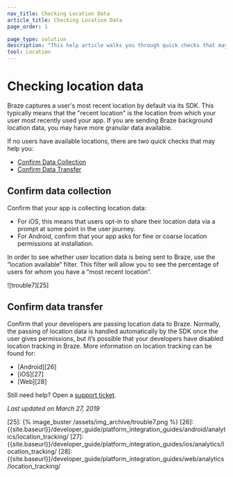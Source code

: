 ```yaml
---
nav_title: Checking Location Data
article_title: Checking Location Data
page_order: 1

page_type: solution
description: "This help article walks you through quick checks that may assist you if no users have available locations."
tool: Location
---
```


# Checking location data

Braze captures a user's most recent location by default via its SDK. This typically means that the "recent location" is the location from which your user most recently used your app. If you are sending Braze background location data, you may have more granular data available.

If no users have available locations, there are two quick checks that may help you:

* [Confirm Data Collection](#confirm-data-collection)
* [Confirm Data Transfer](#confirm-data-transfer)

## Confirm data collection

Confirm that your app is collecting location data:

- For iOS, this means that users opt-in to share their location data via a prompt at some point in the user journey. 
- For Android, confirm that your app asks for fine or coarse location permissions at installation.

In order to see whether user location data is being sent to Braze, use the “location available” filter. This filter will allow you to see the percentage of users for whom you have a “most recent location”.

![trouble7][25]

## Confirm data transfer

Confirm that your developers are passing location data to Braze. Normally, the passing of location data is handled automatically by the SDK once the user gives permissions, but it’s possible that your developers have disabled location tracking in Braze. More information on location tracking can be found for:
- [Android][26]
- [iOS][27]
- [Web][28]

Still need help? Open a [support ticket]({{site.baseurl}}/braze_support/).

_Last updated on March 27, 2019_

[25]: {% image_buster /assets/img_archive/trouble7.png %}
[26]: {{site.baseurl}}/developer_guide/platform_integration_guides/android/analytics/location_tracking/
[27]: {{site.baseurl}}/developer_guide/platform_integration_guides/ios/analytics/location_tracking/
[28]: {{site.baseurl}}/developer_guide/platform_integration_guides/web/analytics/location_tracking/
